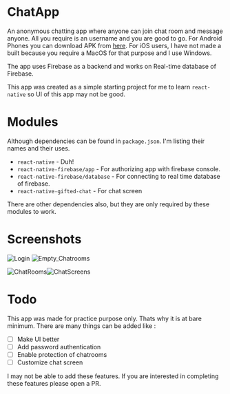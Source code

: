 # ChatApp
An anonymous chatting app where anyone can join chat room and message anyone. All you require is an username and you are good to go. For Android Phones you can download APK from [here](https://drive.google.com/open?id=1784NbxigZISW0gm00-bHqKNjezRbDBQu). For iOS users, I have not made a built because you require a MacOS for that purpose and I use Windows. 

The app uses Firebase as a backend and works on Real-time database of Firebase.

This app was created as a simple starting project for me to learn `react-native` so UI of this app may not be good.

# Modules
Although dependencies can be found in `package.json`. I'm listing their names and their uses.

- `react-native` - Duh!
- `react-native-firebase/app` - For authorizing app with firebase console.
- `react-native-firebase/database` - For connecting to real time database of firebase.
- `react-native-gifted-chat` - For chat screen


There are other dependencies also, but they are only  required by these modules to work.

# Screenshots

![Login](/Screenshots/Login.jpg) ![Empty_Chatrooms](/Screenshots/Empty_Chatrooms.jpg)

![ChatRooms](/Screenshots/ChatRooms.jpg)![ChatScreens](/Screenshots/ChatScreens.jpg)

# Todo

This app was made for practice purpose only. Thats why it is at bare minimum. There are many things can be added like :

- [ ] Make UI better
- [ ] Add password authentication
- [ ] Enable protection of chatrooms
- [ ] Customize chat screen

I may not be able to add these features. If you are interested in completing these features please open a PR.
